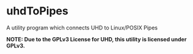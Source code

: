 # uhdToPipes
A utility program which connects UHD to Linux/POSIX Pipes

**NOTE: Due to the GPLv3 License for UHD, this utility is licensed under GPLv3.**
